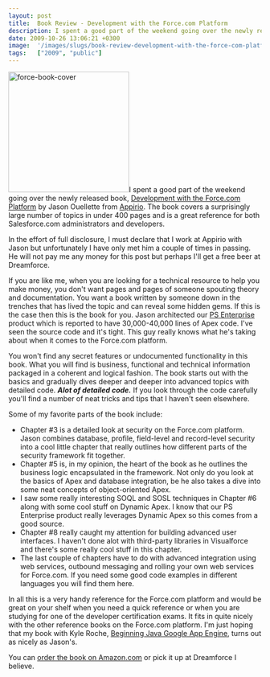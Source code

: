 ```yaml
---
layout: post
title:  Book Review - Development with the Force.com Platform
description: I spent a good part of the weekend going over the newly released book, Development with the Force.com Platform by Jason Ouellette from Appirio . The book covers a surprisingly large number of topics in under 400 pages and is a great reference for both Salesforce.com administrators and developers. In the effort of full disclosure, I must declare that I work at Appirio with Jason but unfortunately I have only met him a couple of times in passing. He will not pay me any money for this post but perh
date: 2009-10-26 13:06:21 +0300
image:  '/images/slugs/book-review-development-with-the-force-com-platform.jpg'
tags:   ["2009", "public"]
---
```

<p><a href="http://www.amazon.com/gp/product/0321647734"><img class="alignleft size-full wp-image-1160" title="force-book-cover" src="http://res.cloudinary.com/blog-jeffdouglas-com/image/upload/v1400399510/force-book-cover_hysop8.jpg" alt="force-book-cover" width="240" height="240" /></a>I spent a good part of the weekend going over the newly released book, <a href="http://www.amazon.com/gp/product/0321647734" target="_blank">Development with the Force.com Platform</a> by Jason Ouellette from <a href="http://www.appirio.com" target="_blank">Appirio</a>. The book covers a surprisingly large number of topics in under 400 pages and is a great reference for both Salesforce.com administrators and developers.</p>
<p>In the effort of full disclosure, I must declare that I work at Appirio with Jason but unfortunately I have only met him a couple of times in passing. He will not pay me any money for this post but perhaps I'll get a free beer at Dreamforce.</p>
<p>If you are like me, when you are looking for a technical resource to help you make money, you don't want pages and pages of someone spouting theory and documentation. You want a book written by someone down in the trenches that has lived the topic and can reveal some hidden gems. If this is the case then this is the book for you. Jason architected our <a href="http://www.appirio.com/products/SvcsResource_PSE.php" target="_blank">PS Enterprise</a> product which is reported to have 30,000-40,000 lines of Apex code. I've seen the source code and it's tight. This guy really knows what he's taking about when it comes to the Force.com platform.</p>
<p>You won't find any secret features or undocumented functionality in this book. What you will find is business, functional and technical information packaged in a coherent and logical fashion. The book starts out with the basics and gradually dives deeper and deeper into advanced topics with detailed code. <em><strong>Alot of detailed code.</strong></em> If you look through the code carefully you'll find a number of neat tricks and tips that I haven't seen elsewhere.</p>
<p>Some of my favorite parts of the book include:</p>
<ul>
	<li>Chapter #3 is a detailed look at security on the Force.com platform. Jason combines database, profile, field-level and record-level security into a cool little chapter that really outlines how different parts of the security framework fit together.</li>
	<li>Chapter #5 is, in my opinion, the heart of the book as he outlines the business logic encapsulated in the framework. Not only do you look at the basics of Apex and database integration, be he also takes a dive into some neat concepts of object-oriented Apex.</li>
	<li>I saw some really interesting SOQL and SOSL techniques in Chapter #6 along with some cool stuff on Dynamic Apex. I know that our PS Enterprise product really leverages Dynamic Apex so this comes from a good source.</li>
	<li>Chapter #8 really caught my attention for building advanced user interfaces. I haven't done alot with third-party libraries in Visualforce and there's some really cool stuff in this chapter.</li>
	<li>The last couple of chapters have to do with advanced integration using web services, outbound messaging and rolling your own web services for Force.com. If you need some good code examples in different languages you will find them here.</li>
</ul>
In all this is a very handy reference for the Force.com platform and would be great on your shelf when you need a quick reference or when you are studying for one of the developer certification exams. It fits in quite nicely with the other reference books on the Force.com platform. I'm just hoping that my book with Kyle Roche, <a href="http://links.jeffdouglas.com/book" target="_blank">Beginning Java Google App Engine</a>, turns out as nicely as Jason's.
<p>You can <a href="http://www.amazon.com/gp/product/0321647734" target="_blank">order the book on Amazon.com</a> or pick it up at Dreamforce I believe.</p>

